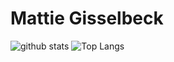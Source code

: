 # Mattie Gisselbeck


![github stats](https://github-readme-stats.vercel.app/api?username=lukezaruba&show_icons=true)
![Top Langs](https://github-readme-stats.vercel.app/api/top-langs/?username=lukezaruba&langs_count=3&hide=go,html,css,tex)

<!-- ![Top Langs](https://github-readme-stats.vercel.app/api/top-langs/?username=lukezaruba&langs_count=5) -->

 
